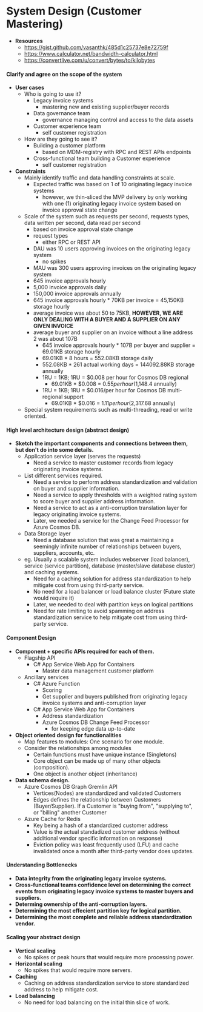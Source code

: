 # System Design (Customer Mastering)
* **Resources**
  * https://gist.github.com/vasanthk/485d1c25737e8e72759f
  * https://www.calculator.net/bandwidth-calculator.html
  * https://convertlive.com/u/convert/bytes/to/kilobytes
#### Clarify and agree on the scope of the system
* **User cases**
  * Who is going to use it?
    * Legacy invoice systems
       * mastering new and existing supplier/buyer records
    * Data governance team
       * governance managing control and access to the data assets
    * Customer experience team
       * self customer registration
  * How are they going to see it?
    * Building a customer platform 
       * based on MDM-registry with RPC and REST APIs endpoints
    * Cross-functional team building a Customer experience
       * self customer registration
* **Constraints**
  * Mainly identify traffic and data handling constraints at scale.
     * Expected traffic was based on 1 of 10 originating legacy invoice systems
       * however, we thin-sliced the MVP delivery by only working with one (1) originating legacy invoice system based on invoice approval state change
  * Scale of the system such as requests per second, requests types, data written per second, data read per second
     * based on invoice approval state change
     * request types
       * either RPC or REST API
     * DAU was 10 users approving invoices on the originating legacy system
       * no spikes
     * MAU was 300 users approving invoices on the originating legacy system
     * 645 invoice approvals hourly
     * 5,000 invoice approvals daily
     * 150,000 invoice approvals annually
     * 645 invoice approvals hourly \* 70KB per invoice \= 45,150KB storage hourly
     * average invoice was about 50 to 75KB, **HOWEVER, WE ARE ONLY DEALING WITH A BUYER AND A SUPPLIER ON ANY GIVEN INVOICE**
     * average buyer and supplier on an invoice without a line address 2 was about 107B
       * 645 invoice approvals hourly \* 107B per buyer and supplier \= 69.01KB storage hourly
       * 69.01KB \* 8 hours \= 552.08KB storage daily
       * 552.08KB \* 261 actual working days \= 144092.88KB storage annually
       * 1RU = 1KB; 1RU = $0.008 per hour for Cosmos DB regional
         * 69.01KB \* $0.008 = $0.55 per hour ($1,148.4 annually)
       * 1RU = 1KB; 1RU = $0.016/per hour for Cosmos DB multi-regional support
         * 69.01KB \* $0.016 = $1.11 per hour ($2,317.68 annually)
  * Special system requirements such as multi-threading, read or write oriented.
#### High level architecture design (abstract design)
* **Sketch the important components and connections between them, but don't do into some details.**
  * Application service layer (serves the requests)
    * Need a service to master customer records from legacy originating invoice systems.
  * List different services required.
    * Need a service to perform address standardization and validation on buyer and supplier information.
    * Need a service to apply thresholds with a weighted rating system to score buyer and supplier address information.
    * Need a service to act as a anti-corruption translation layer for legacy originating invoice systems.
    * Later, we needed a service for the Change Feed Processor for Azure Cosmos DB.
  * Data Storage layer
    * Need a database solution that was great a maintaining a seemingly infinite number of relationships between buyers, suppliers, accounts, etc.
  * eg. Usually a scalable system includes webserver (load balancer), service (service partition), database (master/slave database cluster) and caching systems.
    * Need for a caching solution for address standardization to help mitigate cost from using third-party service.
    * No need for a load balancer or load balance cluster (Future state would require it)
    * Later, we needed to deal with partition keys on logical partitions
    * Need for rate limiting to avoid spamming on address standardization service to help mitigate cost from using third-party service.
#### Component Design
* **Component + specific APIs required for each of them.**
  * Flagship API
     * C# App Service Web App for Containers
        * Master data management customer platform
  * Ancillary services
     * C# Azure Function
        * Scoring
        * Get supplier and buyers published from originating legacy invoice systems and anti-corruption layer
     * C# App Service Web App for Containers
        * Address standardization
        * Azure Cosmos DB Change Feed Processor
          * for keeping edge data up-to-date
* **Object oriented design for functionalities**
  * Map features to modules: One scenario for one module.
  * Consider the relationships among modules
    * Certain functions must have unique instance (Singletons)
    * Core object can be made up of many other objects (composition).
    * One object is another object (inheritance)
* **Data schema design.**
  * Azure Cosmos DB Graph Gremlin API
    * Vertices(Nodes) are standardized and validated Customers
    * Edges defines the relationship between Customers (Buyer/Supplier). If a Customer is "buying from", "supplying to", or "billing" another Customer
  * Azure Cache for Redis
    * Key being a hash of a standardized customer address
    * Value is the actual standadized customer address (without additional vendor specific information on response)
    * Eviction policy was least frequently used (LFU) and cache invalidated once a month after third-party vendor does updates.
#### Understanding Bottlenecks
* **Data integrity from the originating legacy invoice systems.**
* **Cross-functional teams confidence level on determining the correct events from originating legacy invoice systems to master buyers and suppliers.**
* **Determing ownership of the anti-corruption layers.**
* **Determining the most effecient partition key for logical partition.**
* **Determining the most complete and reliable address standardization vendor.**
#### Scaling your abstract design
* **Vertical scaling**
  * No spikes or peak hours that would require more processing power.
* **Horizontal scaling**
  * No spikes that would require more servers.
* **Caching**
  * Caching on address standardization service to store standardized address to help mitigate cost.
* **Load balancing**
  * No need for load balancing on the initial thin slice of work.
